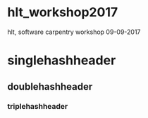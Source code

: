 # hlt_workshop2017
hlt, software carpentry workshop 09-09-2017

# singlehashheader
## doublehashheader
### triplehashheader
